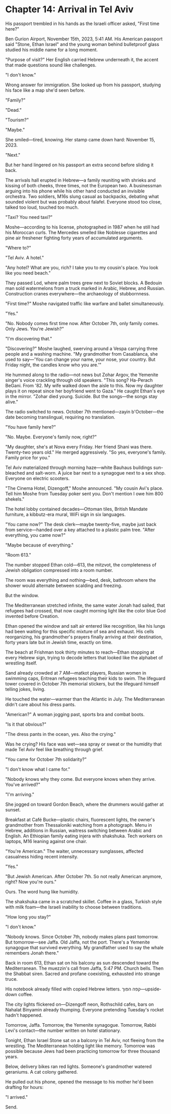 # Chapter 14: Arrival in Tel Aviv

His passport trembled in his hands as the Israeli officer asked, "First time here?"

Ben Gurion Airport, November 15th, 2023, 5:41 AM. His American passport said "Stone, Ethan Israel" and the young woman behind bulletproof glass studied his middle name for a long moment.

"Purpose of visit?" Her English carried Hebrew underneath it, the accent that made questions sound like challenges.

"I don't know."

Wrong answer for immigration. She looked up from his passport, studying his face like a map she'd seen before.

"Family?"

"Dead."

"Tourism?"

"Maybe."

She smiled—tired, knowing. Her stamp came down hard: November 15, 2023.

"Next."

But her hand lingered on his passport an extra second before sliding it back.

The arrivals hall erupted in Hebrew—a family reuniting with shrieks and kissing of both cheeks, three times, not the European two. A businessman arguing into his phone while his other hand conducted an invisible orchestra. Two soldiers, M16s slung casual as backpacks, debating what sounded violent but was probably about falafel. Everyone stood too close, talked too loud, touched too much.

"Taxi? You need taxi?"

Moshe—according to his license, photographed in 1987 when he still had his Moroccan curls. The Mercedes smelled like Noblesse cigarettes and pine air freshener fighting forty years of accumulated arguments.

"Where to?"

"Tel Aviv. A hotel."

"Any hotel? What are you, rich? I take you to my cousin's place. You look like you need beach."

They passed Lod, where palm trees grew next to Soviet blocks. A Bedouin man sold watermelons from a truck marked in Arabic, Hebrew, and Russian. Construction cranes everywhere—the archaeology of stubbornness.

"First time?" Moshe navigated traffic like warfare and ballet simultaneously.

"Yes."

"No. Nobody comes first time now. After October 7th, only family comes. Only Jews. You're Jewish?"

"I'm discovering that."

"Discovering?" Moshe laughed, swerving around a Vespa carrying three people and a washing machine. "My grandmother from Casablanca, she used to say—'You can change your name, your nose, your country. But Friday night, the candles know who you are.'"

He hummed along to the radio—not news but Zohar Argov, the Yemenite singer's voice crackling through old speakers. "This song? Ha-Perach BeGani. From '82. My wife walked down the aisle to this. Now my daughter plays it on repeat since her boyfriend went to Gaza." He caught Ethan's eye in the mirror. "Zohar died young. Suicide. But the songs—the songs stay alive."

The radio switched to news. October 7th mentioned—zayin b'October—the date becoming translingual, requiring no translation.

"You have family here?"

"No. Maybe. Everyone's family now, right?"

"My daughter, she's at Nova every Friday. Her friend Shani was there. Twenty-two years old." He merged aggressively. "So yes, everyone's family. Family price for you."

Tel Aviv materialized through morning haze—white Bauhaus buildings sun-bleached and salt-worn. A juice bar next to a synagogue next to a sex shop. Everyone on electric scooters.

"The Cinema Hotel, Dizengoff," Moshe announced. "My cousin Avi's place. Tell him Moshe from Tuesday poker sent you. Don't mention I owe him 800 shekels."

The hotel lobby contained decades—Ottoman tiles, British Mandate furniture, a kibbutz-era mural, WiFi sign in six languages.

"You came now?" The desk clerk—maybe twenty-five, maybe just back from service—handed over a key attached to a plastic palm tree. "After everything, you came now?"

"Maybe because of everything."

"Room 613."

The number stopped Ethan cold—613, the mitzvot, the completeness of Jewish obligation compressed into a room number.

The room was everything and nothing—bed, desk, bathroom where the shower would alternate between scalding and freezing.

But the window.

The Mediterranean stretched infinite, the same water Jonah had sailed, that refugees had crossed, that now caught morning light like the color blue God invented before Creation.

Ethan opened the window and salt air entered like recognition, like his lungs had been waiting for this specific mixture of sea and exhaust. His cells reorganizing, his grandmother's prayers finally arriving at their destination, forty years late but in Jewish time, exactly on time.

The beach at Frishman took thirty minutes to reach—Ethan stopping at every Hebrew sign, trying to decode letters that looked like the alphabet of wrestling itself.

Sand already crowded at 7 AM—matkot players, Russian women in swimming caps, Eritrean refugees teaching their kids to swim. The lifeguard tower covered in October 7th memorial stickers, but the lifeguard himself telling jokes, living.

He touched the water—warmer than the Atlantic in July. The Mediterranean didn't care about his dress pants.

"American?" A woman jogging past, sports bra and combat boots.

"Is it that obvious?"

"The dress pants in the ocean, yes. Also the crying."

Was he crying? His face was wet—sea spray or sweat or the humidity that made Tel Aviv feel like breathing through grief.

"You came for October 7th solidarity?"

"I don't know what I came for."

"Nobody knows why they come. But everyone knows when they arrive. You've arrived?"

"I'm arriving."

She jogged on toward Gordon Beach, where the drummers would gather at sunset.

Breakfast at Café Bucke—plastic chairs, fluorescent lights, the owner's grandmother from Thessaloniki watching from a photograph. Menu in Hebrew, additions in Russian, waitress switching between Arabic and English. An Ethiopian family eating injera with shakshuka. Tech workers on laptops, M16 leaning against one chair.

"You're American." The waiter, unnecessary sunglasses, affected casualness hiding recent intensity.

"Yes."

"But Jewish American. After October 7th. So not really American anymore, right? Now you're ours."

Ours. The word hung like humidity.

The shakshuka came in a scratched skillet. Coffee in a glass, Turkish style with milk foam—the Israeli inability to choose between traditions.

"How long you stay?"

"I don't know."

"Nobody knows. Since October 7th, nobody makes plans past tomorrow. But tomorrow—see Jaffa. Old Jaffa, not the port. There's a Yemenite synagogue that survived everything. My grandfather used to say the whale remembers Jonah there."

Back in room 613, Ethan sat on his balcony as sun descended toward the Mediterranean. The muezzin's call from Jaffa, 5:47 PM. Church bells. Then the Shabbat siren. Sacred and profane coexisting, exhausted into strange truce.

His notebook already filled with copied Hebrew letters. קפה הפוך—upside-down coffee.

The city lights flickered on—Dizengoff neon, Rothschild cafes, bars on Nahalat Binyamin already thumping. Everyone pretending Tuesday's rocket hadn't happened.

Tomorrow, Jaffa. Tomorrow, the Yemenite synagogue. Tomorrow, Rabbi Levi's contact—the number written on hotel stationary.

Tonight, Ethan Israel Stone sat on a balcony in Tel Aviv, not fleeing from the wrestling. The Mediterranean holding light like memory. Tomorrow was possible because Jews had been practicing tomorrow for three thousand years.

Below, delivery bikes ran red lights. Someone's grandmother watered geraniums. A cat colony gathered.

He pulled out his phone, opened the message to his mother he'd been drafting for hours:

"I arrived."

Send.